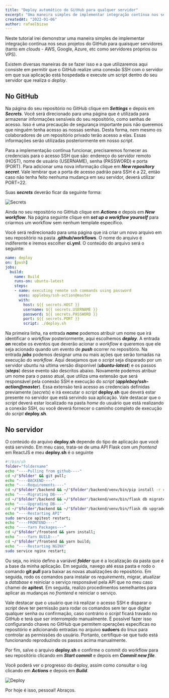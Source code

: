 ```yaml
---
title: "Deploy automático do GitHub para qualquer servidor"
excerpt: "Uma maneira simples de implementar integração contínua nos seus projetos do GitHub para quaisquer servidores (tanto em clouds - AWS, Google, Azure, etc como servidores próprios ou VPS)."
createdAt: "2022-01-06"
author: rafaelbizao
---
```




Neste tutorial irei demonstrar uma maneira simples de implementar integração contínua nos seus projetos do GitHub para quaisquer servidores (tanto em *clouds* - AWS, Google, Azure, etc como servidores próprios ou VPS).

Existem diversas maneiras de se fazer isso e a que utilizaremos aqui consiste em permitir que o GitHub realize uma conexão SSH com o servidor em que sua aplicação está hospedada e execute um script dentro do seu servidor que realiza o *deploy*.

## No GitHub

Na página do seu repositório no GitHub clique em ***Settings*** e depois em ***Secrets***. Você será direcionado para uma página que é utilizada para armazenar informações sensíveis do seu repositório, como senhas de acesso. Isso é uma precaução de segurança importante pois não queremos que ninguém tenha acesso as nossas senhas. Desta forma, nem mesmo os colaboradores de um repositório privado terão acesso a elas. Essas informações serão utilizadas posteriormente em nosso *script*.

Para a implementação contínua funcionar, precisaremos fornecer as credenciais para o acesso SSH que são: endereço do servidor remoto (HOST), nome de usuário (USERNAME), senha (PASSWORD) e porta (PORT). Para adicionar uma nova informação clique em ***New repository secret***. Vale lembrar que a porta de acesso padrão para SSH é a 22, então caso não tenha feito nenhuma mudança em seu servidor, deverá utilizar PORT=22.

Suas ***secrets*** deverão ficar da seguinte forma:

![Secrets](/images/post-deploy-automatico/secrets.png "Secrets")

Ainda no seu repositório no GitHub clique em ***Actions*** e depois em ***New workflow***. Na página seguinte clique em ***set up a workflow yourself*** para criarmos um workflow sem nenhum template específico.

Você será redirecionado para uma página que irá criar um novo arquivo em seu repositório na pasta **.github/workflows**. O nome do arquivo é indiferente e iremos escolher **ci.yml**. O conteúdo do arquivo será o seguinte:

~~~yaml
name: deploy
on: [push]
jobs:
  build:
    name: Build
    runs-on: ubuntu-latest
    steps:
    - name: executing remote ssh commands using password
      uses: appleboy/ssh-action@master
      with:
        host: ${{ secrets.HOST }}
        username: ${{ secrets.USERNAME }}
        password: ${{ secrets.PASSWORD }}
        port: ${{ secrets.PORT }}
        script: ./deploy.sh
~~~

Na primeira linha, na entrada ***name*** podemos atribuir um nome que irá identificar o *workflow* posteriormente, aqui escolhemos ***deploy***. A entrada ***on*** recebe os eventos que deverão acionar o *workflow* e queremos que ele seja acionado quando um evento de ***push*** ocorrer no repositório. Na entrada ***jobs*** podemos designar uma ou mais ações que serão tomadas na execução do *workflow*. Aqui desejamos que o *script* seja disparado por um servidor ubuntu na ultima versão disponível (***ubuntu-latest***) e os passos (***steps***) desse evento são descritos abaixo. Novamente podemos atribuir um nome para o passo atual, que utiliza uma extensão que será responsável pela conexão SSH e execução do *script* (***appleboy/ssh-action@master***). Essa extensão terá acesso as credenciais definidas previamente (*secrets*) e irá executar o *script* **deploy.sh** que deverá estar presente no servidor que está servindo sua aplicação. Vale destacar que o *script* deverá estar localizado na pasta *home* do usuário que está realizando a conexão SSH, ou você deverá fornecer o caminho completo de execução do *script* **deploy.sh**.

## No servidor

O conteúdo do arquivo **deploy.sh** depende do tipo de aplicação que você está servindo. Em meu caso, trata-se de uma API Flask com um *frontend* em ReactJS e meu **deploy.sh** é o seguinte

~~~sh
#!/bin/sh
folder="foldername"
echo "----Pulling from github----"
cd ~/"$folder" && git pull;
echo "----BACKEND----"
echo "----Requirements----"
cd ~/"$folder"/backend && ~/"$folder"/backend/venv/bin/pip install -r requirements.txt;
echo "----Migrating DB----"
cd ~/"$folder"/backend && ~/"$folder"/backend/venv/bin/flask db migrate;
echo "----Upgrading DB----"
cd ~/"$folder"/backend && ~/"$folder"/backend/venv/bin/flask db upgrade;
echo "----Restarting API"
sudo service apitest restart;
echo "----FRONTEND----"
echo "----Yarn Packages---"
cd ~/"$folder"/frontend && yarn install;
echo "----Yarn BUILD---"
cd ~/"$folder"/frontend && yarn build;
echo "----Restarting NGINX"
sudo service nginx restart;
~~~

Ou seja, no início defino a variável ***folder*** que é a localização da pasta que é a base da minha aplicação. Em seguida, navego até essa pasta e rodo o comando **git pull** para baixar as novas atualizações do repositório. Em seguida, rodo os comandos para instalar os *requirements*, migrar, atualizar a *database* e reiniciar o serviço responsável pela API que no meu caso chamei de **apitest**. Em seguida, realizo procedimentos semelhantes para aplicar as mudanças no *frontend* e reiniciar o serviço.

Vale destacar que o usuário que irá realizar o acesso SSH e disparar o *script* deve ter permissão para rodar os comandos sem ter que digitar qualquer senha ou confirmação, caso contrário o *script* ficará travado no GitHub e terá que ser interrompido manualmente. É possível fazer isso configurando chaves no GitHub que permitem operações específicas no repositório e adicionando entradas no arquivo **sudoers** do linux para controlar as permissões do usuário. Portanto, certifique-se que tudo está funcionando reproduzindo os passos acima manualmente.

Por fim, salve o arquivo **deploy.sh** e confirme o commit do workflow para seu repositório clicando em ***Start commit*** e depois em ***Commit new file***.

Você poderá ver o progresso do deploy, assim como consultar o log clicando em ***Actions*** e depois em ***Build***.

![Deploy](/images/post-deploy-automatico/deploy.png "Deploy")

Por hoje é isso, pessoal! Abraços.
